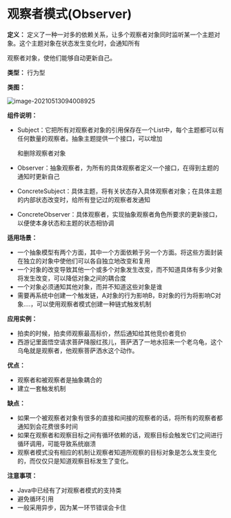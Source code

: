 # 观察者模式(Observer)

**定义：** 定义了一种一对多的依赖关系，让多个观察者对象同时监听某一个主题对象。这个主题对象在状态发生变化时，会通知所有

观察者对象，使他们能够自动更新自己。

**类型：** 行为型

**类图：** 

![image-20210513094008925](https://picgo-starry.oss-cn-beijing.aliyuncs.com/img/DesignPattern/Observer.png)

**组件说明：** 

- Subject：它把所有对观察者对象的引用保存在一个List中，每个主题都可以有任何数量的观察者。抽象主题提供一个接口，可以增加

  和删除观察者对象

- Observer：抽象观察者，为所有的具体观察者定义一个接口，在得到主题的通知时更新自己

- ConcreteSubject：具体主题，将有关状态存入具体观察者对象；在具体主题的内部状态改变时，给所有登记过的观察者发通知

- ConcreteObserver：具体观察者，实现抽象观察者角色所要求的更新接口，以便使本身状态和主题的状态相协调

**适用场景：**

- 一个抽象模型有两个方面，其中一个方面依赖于另一个方面。将这些方面封装在独立的对象中使他们可以各自独立地改变和复用
- 一个对象的改变导致其他一个或多个对象发生改变，而不知道具体有多少对象将发生改变，可以降低对象之间的耦合度
- 一个对象必须通知其他对象，而并不知道这些对象是谁
- 需要再系统中创建一个触发链，A对象的行为影响B，B对象的行为将影响C对象....，可以使用观察者模式创建一种链式触发机制

**应用实例：**

- 拍卖的时候，拍卖师观察最高标价，然后通知给其他竞价者竞价
- 西游记里面悟空请求菩萨降服红孩儿，菩萨洒了一地水招来一个老乌龟，这个乌龟就是观察者，他观察菩萨洒水这个动作。

**优点：**

- 观察者和被观察者是抽象耦合的
- 建立一套触发机制

**缺点：**

- 如果一个被观察者对象有很多的直接和间接的观察者的话，将所有的观察者都通知到会花费很多时间 
- 如果在观察者和观察目标之间有循环依赖的话，观察目标会触发它们之间进行循环调用，可能导致系统崩溃
- 观察者模式没有相应的机制让观察者知道所观察的目标对象是怎么发生变化的，而仅仅只是知道观察目标发生了变化。

**注意事项：**

- Java中已经有了对观察者模式的支持类
- 避免循环引用
- 一般采用异步，因为某一环节错误会卡住